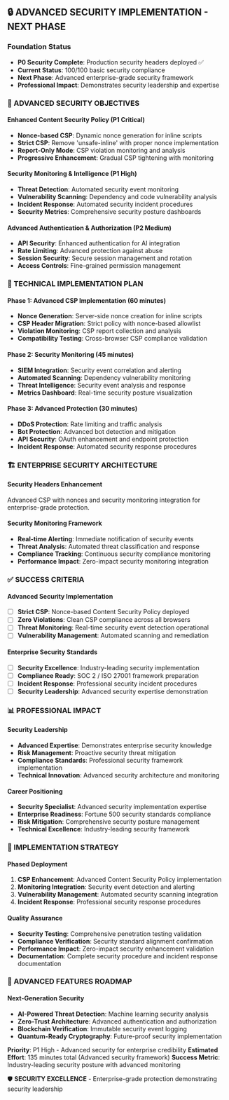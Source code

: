## 🔒 **ADVANCED SECURITY IMPLEMENTATION - NEXT PHASE**

### **Foundation Status**
- **P0 Security Complete**: Production security headers deployed ✅
- **Current Status**: 100/100 basic security compliance
- **Next Phase**: Advanced enterprise-grade security framework
- **Professional Impact**: Demonstrates security leadership and expertise

### **🎯 ADVANCED SECURITY OBJECTIVES**

#### **Enhanced Content Security Policy** (P1 Critical)
- **Nonce-based CSP**: Dynamic nonce generation for inline scripts
- **Strict CSP**: Remove 'unsafe-inline' with proper nonce implementation  
- **Report-Only Mode**: CSP violation monitoring and analysis
- **Progressive Enhancement**: Gradual CSP tightening with monitoring

#### **Security Monitoring & Intelligence** (P1 High)
- **Threat Detection**: Automated security event monitoring
- **Vulnerability Scanning**: Dependency and code vulnerability analysis
- **Incident Response**: Automated security incident procedures
- **Security Metrics**: Comprehensive security posture dashboards

#### **Advanced Authentication & Authorization** (P2 Medium)
- **API Security**: Enhanced authentication for AI integration
- **Rate Limiting**: Advanced protection against abuse
- **Session Security**: Secure session management and rotation
- **Access Controls**: Fine-grained permission management

### **🔧 TECHNICAL IMPLEMENTATION PLAN**

#### **Phase 1: Advanced CSP Implementation (60 minutes)**
- **Nonce Generation**: Server-side nonce creation for inline scripts
- **CSP Header Migration**: Strict policy with nonce-based allowlist
- **Violation Monitoring**: CSP report collection and analysis
- **Compatibility Testing**: Cross-browser CSP compliance validation

#### **Phase 2: Security Monitoring (45 minutes)**  
- **SIEM Integration**: Security event correlation and alerting
- **Automated Scanning**: Dependency vulnerability monitoring
- **Threat Intelligence**: Security event analysis and response
- **Metrics Dashboard**: Real-time security posture visualization

#### **Phase 3: Advanced Protection (30 minutes)**
- **DDoS Protection**: Rate limiting and traffic analysis
- **Bot Protection**: Advanced bot detection and mitigation
- **API Security**: OAuth enhancement and endpoint protection  
- **Incident Response**: Automated security response procedures

### **🏗️ ENTERPRISE SECURITY ARCHITECTURE**

#### **Security Headers Enhancement**
Advanced CSP with nonces and security monitoring integration for enterprise-grade protection.

#### **Security Monitoring Framework**
- **Real-time Alerting**: Immediate notification of security events
- **Threat Analysis**: Automated threat classification and response
- **Compliance Tracking**: Continuous security compliance monitoring  
- **Performance Impact**: Zero-impact security monitoring integration

### **✅ SUCCESS CRITERIA**

#### **Advanced Security Implementation**
- [ ] **Strict CSP**: Nonce-based Content Security Policy deployed
- [ ] **Zero Violations**: Clean CSP compliance across all browsers
- [ ] **Threat Monitoring**: Real-time security event detection operational  
- [ ] **Vulnerability Management**: Automated scanning and remediation

#### **Enterprise Security Standards**
- [ ] **Security Excellence**: Industry-leading security implementation
- [ ] **Compliance Ready**: SOC 2 / ISO 27001 framework preparation
- [ ] **Incident Response**: Professional security incident procedures
- [ ] **Security Leadership**: Advanced security expertise demonstration

### **📊 PROFESSIONAL IMPACT**

#### **Security Leadership**
- **Advanced Expertise**: Demonstrates enterprise security knowledge
- **Risk Management**: Proactive security threat mitigation  
- **Compliance Standards**: Professional security framework implementation
- **Technical Innovation**: Advanced security architecture and monitoring

#### **Career Positioning**
- **Security Specialist**: Advanced security implementation expertise
- **Enterprise Readiness**: Fortune 500 security standards compliance
- **Risk Mitigation**: Comprehensive security posture management
- **Technical Excellence**: Industry-leading security framework

### **🚀 IMPLEMENTATION STRATEGY**

#### **Phased Deployment**
1. **CSP Enhancement**: Advanced Content Security Policy implementation
2. **Monitoring Integration**: Security event detection and alerting
3. **Vulnerability Management**: Automated security scanning integration
4. **Incident Response**: Professional security response procedures

#### **Quality Assurance**
- **Security Testing**: Comprehensive penetration testing validation
- **Compliance Verification**: Security standard alignment confirmation
- **Performance Impact**: Zero-impact security enhancement validation
- **Documentation**: Complete security procedure and incident response documentation

### **🔮 ADVANCED FEATURES ROADMAP**

#### **Next-Generation Security**
- **AI-Powered Threat Detection**: Machine learning security analysis
- **Zero-Trust Architecture**: Advanced authentication and authorization
- **Blockchain Verification**: Immutable security event logging
- **Quantum-Ready Cryptography**: Future-proof security implementation

**Priority**: P1 High - Advanced security for enterprise credibility
**Estimated Effort**: 135 minutes total (Advanced security framework)
**Success Metric**: Industry-leading security posture with advanced monitoring

🛡️ **SECURITY EXCELLENCE** - Enterprise-grade protection demonstrating security leadership